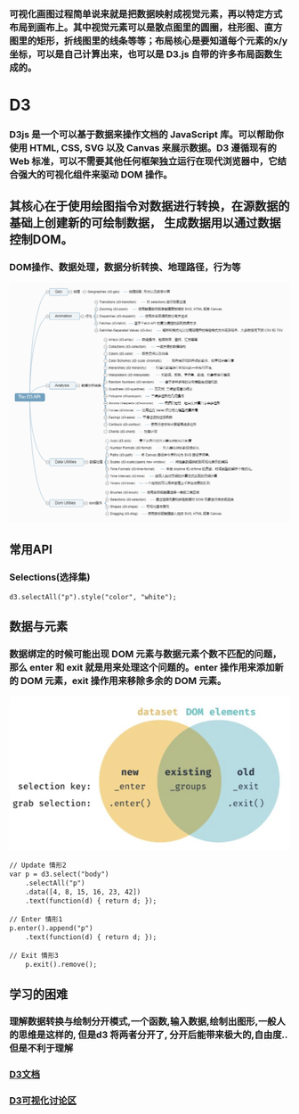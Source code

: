 <!--
 * @LastEditTime: 2021-10-27 21:28:21
 * @LastEditors: jinxiaojian
-->
### 可视化画图过程简单说来就是把数据映射成视觉元素，再以特定方式布局到画布上。其中视觉元素可以是散点图里的圆圈，柱形图、直方图里的矩形，折线图里的线条等等；布局核心是要知道每个元素的x/y坐标，可以是自己计算出来，也可以是 D3.js 自带的许多布局函数生成的。

# D3
### D3js 是一个可以基于数据来操作文档的 JavaScript 库。可以帮助你使用 HTML, CSS, SVG 以及 Canvas 来展示数据。D3 遵循现有的 Web 标准，可以不需要其他任何框架独立运行在现代浏览器中，它结合强大的可视化组件来驱动 DOM 操作。


## 其核心在于使用绘图指令对数据进行转换，在源数据的基础上创建新的可绘制数据， 生成数据用以通过数据控制DOM。


### DOM操作、数据处理，数据分析转换、地理路径，行为等
![api2](./api2.png)

## 常用API
### Selections(选择集) 
```
d3.selectAll("p").style("color", "white");
```

## 数据与元素
### 数据绑定的时候可能出现 DOM 元素与数据元素个数不匹配的问题，那么 enter 和 exit 就是用来处理这个问题的。enter 操作用来添加新的 DOM 元素，exit 操作用来移除多余的 DOM 元素。
![de](./dataEle.png)
```
// Update 情形2
var p = d3.select("body")
	.selectAll("p")
	.data([4, 8, 15, 16, 23, 42])
	.text(function(d) { return d; });      

// Enter 情形1
p.enter().append("p")
    .text(function(d) { return d; });

// Exit 情形3
	p.exit().remove();
```


## 学习的困难
### 理解数据转换与绘制分开模式,一个函数,输入数据,绘制出图形,一般人的思维是这样的, 但是d3 将两者分开了, 分开后能带来极大的,自由度.. 但是不利于理解

### [D3文档](https://www.d3js.org.cn/)
### [D3可视化讨论区](https://observablehq.com)

